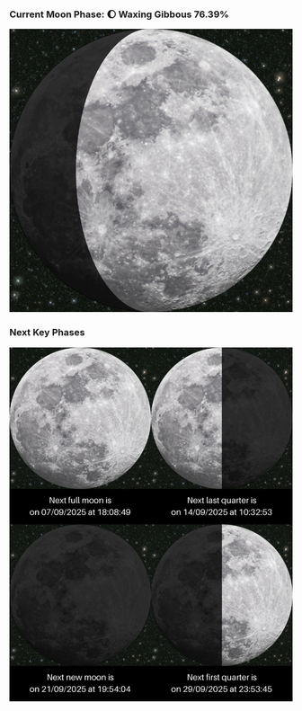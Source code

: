 ### Current Moon Phase: 🌔 Waxing Gibbous 76.39%
![Moon Phase](moonphase.png)
### Next Key Phases
![Gallery](gallery.png)